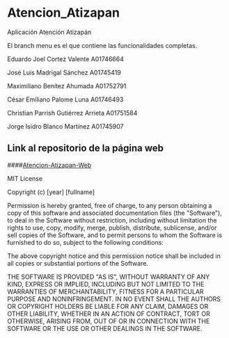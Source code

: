 # Atencion_Atizapan
Aplicación Atención Atizapán

El branch menu es el que contiene las funcionalidades completas.

Eduardo Joel Cortez Valente A01746664

José Luis Madrigal Sánchez A01745419

Maximiliano Benítez Ahumada A01752791

César Emiliano Palome Luna A01746493

Christian Parrish Gutiérrez Arrieta A01751584

Jorge Isidro Blanco Martínez A01745907

## Link al repositorio de la página web
####[Atencion-Atizapan-Web](https://github.com/A01751584/Atencion-Atizapan-Web)

MIT License

Copyright (c) [year] [fullname]

Permission is hereby granted, free of charge, to any person obtaining a copy
of this software and associated documentation files (the "Software"), to deal
in the Software without restriction, including without limitation the rights
to use, copy, modify, merge, publish, distribute, sublicense, and/or sell
copies of the Software, and to permit persons to whom the Software is
furnished to do so, subject to the following conditions:

The above copyright notice and this permission notice shall be included in all
copies or substantial portions of the Software.

THE SOFTWARE IS PROVIDED "AS IS", WITHOUT WARRANTY OF ANY KIND, EXPRESS OR
IMPLIED, INCLUDING BUT NOT LIMITED TO THE WARRANTIES OF MERCHANTABILITY,
FITNESS FOR A PARTICULAR PURPOSE AND NONINFRINGEMENT. IN NO EVENT SHALL THE
AUTHORS OR COPYRIGHT HOLDERS BE LIABLE FOR ANY CLAIM, DAMAGES OR OTHER
LIABILITY, WHETHER IN AN ACTION OF CONTRACT, TORT OR OTHERWISE, ARISING FROM,
OUT OF OR IN CONNECTION WITH THE SOFTWARE OR THE USE OR OTHER DEALINGS IN THE
SOFTWARE.
